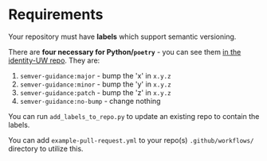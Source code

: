 # Requirements

Your repository must have **labels** which support semantic versioning.

There are **four necessary for Python/`poetry`** - you can see them [in the identity-UW repo](https://github.com/UWIT-IAM/identity-uw/issues/labels). They are:

1. `semver-guidance:major` - bump the 'x' in `x.y.z`
2. `semver-guidance:minor` - bump the 'y' in `x.y.z`
3. `semver-guidance:patch` - bump the 'z' in `x.y.z`
4. `semver-guidance:no-bump` - change nothing

You can run `add_labels_to_repo.py` to update an existing repo to contain the labels.

You can add `example-pull-request.yml` to your repo(s) `.github/workflows/` directory to utilize this.
